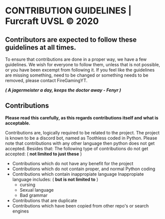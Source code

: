 # CONTRIBUTION GUIDELINES | Furcraft UVSL © 2020
## Contributors are expected to follow these guidelines at all times.

To ensure that contributions are done in a proper way, we have a few guidelines. We wish for everyone to follow them, unless that is not possible, or you have been excempt from following it. If you feel like the guidelines are missing something, need to be changed or something needs to be removed, please contact FireGamingYT.

***( A jagermeister a day, keeps the doctor away - Fenyr )***

## Contributions
**Please read this carefully, as this regards contributions itself and what is acceptable.**

Contributions are, logically required to be related to the project. 
The project is known to be a discord bot, named as Toothless coded in Python.
Please note that contributions with any other language then python does not get accepted. Besides that:
The following type of contributions do not get accepted: ( **not limited to just these** )
- Contributions which do not have any benefit for the project
- Contributions which do not contain proper, and normal Python coding
- Contributions which contain inappropiate language
  Inappropiate language includes: ( **but is not limited to** )
  - cursing
  - Sexual language
  - Bad grammar
- Contributions that are duplicate 
- Contributions which have been copied from other repo's or search engines
